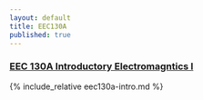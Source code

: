 ```yaml
---
layout: default
title: EEC130A
published: true
---
```


### [EEC 130A Introductory Electromagntics I]("/education/eec130a.html")

{% include_relative eec130a-intro.md %}